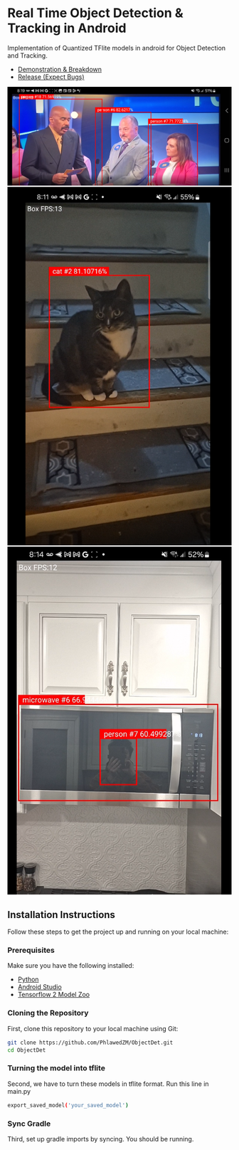 # Real Time Object Detection & Tracking in Android

Implementation of Quantized TFlite models in android for Object Detection and Tracking.
- [Demonstration & Breakdown]([https://youtu.be/p8af3-unmQA](https://www.youtube.com/watch?v=KUuzaN-sJ7k&feature=youtu.be))
- [Release (Expect Bugs)]()

![Example 1](https://github.com/zacharymartinson/ObjectDet/blob/master/ObjectDetection1.png)
![Example 2](https://github.com/zacharymartinson/ObjectDet/blob/master/ObjectDetection2.png)
![Example 3](https://github.com/zacharymartinson/ObjectDet/blob/master/ObjectDetection3.png)

## Installation Instructions

Follow these steps to get the project up and running on your local machine:

### Prerequisites
Make sure you have the following installed:

- [Python](https://www.python.org/)
- [Android Studio](https://developer.android.com/studio)
- [Tensorflow 2 Model Zoo](https://github.com/tensorflow/models/blob/master/research/object_detection/g3doc/tf2_detection_zoo.md)

### Cloning the Repository
First, clone this repository to your local machine using Git:

```bash
git clone https://github.com/PhlawedZM/ObjectDet.git
cd ObjectDet
```


### Turning the model into tflite
Second, we have to turn these models in tflite format. Run this line in main.py


```bash
export_saved_model('your_saved_model')
```


### Sync Gradle
Third, set up gradle imports by syncing.
You should be running.

